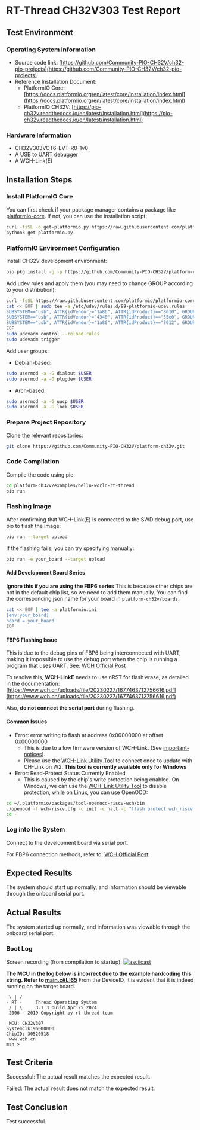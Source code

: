 # RT-Thread CH32V303 Test Report

## Test Environment

### Operating System Information

- Source code link: [https://github.com/Community-PIO-CH32V/ch32-pio-projects](https://github.com/Community-PIO-CH32V/ch32-pio-projects)
- Reference Installation Document:
    - PlatformIO Core: [https://docs.platformio.org/en/latest/core/installation/index.html](https://docs.platformio.org/en/latest/core/installation/index.html)
    - PlatformIO CH32V: [https://pio-ch32v.readthedocs.io/en/latest/installation.html](https://pio-ch32v.readthedocs.io/en/latest/installation.html)

### Hardware Information

- CH32V303VCT6-EVT-R0-1v0
- A USB to UART debugger
- A WCH-Link(E)

## Installation Steps

### Install PlatformIO Core

You can first check if your package manager contains a package like [platformio-core](https://archlinux.org/packages/?name=platformio-core). If not, you can use the installation script:

```bash
curl -fsSL -o get-platformio.py https://raw.githubusercontent.com/platformio/platformio-core-installer/master/get-platformio.py
python3 get-platformio.py
```

### PlatformIO Environment Configuration

Install CH32V development environment:
```bash
pio pkg install -g -p https://github.com/Community-PIO-CH32V/platform-ch32v.git
```

Add udev rules and apply them (you may need to change GROUP according to your distribution):
```bash
curl -fsSL https://raw.githubusercontent.com/platformio/platformio-core/develop/platformio/assets/system/99-platformio-udev.rules | sudo tee /etc/udev/rules.d/99-platformio-udev.rules
cat << EOF | sudo tee -a /etc/udev/rules.d/99-platformio-udev.rules
SUBSYSTEM=="usb", ATTR{idVendor}="1a86", ATTR{idProduct}=="8010", GROUP="plugdev"
SUBSYSTEM=="usb", ATTR{idVendor}="4348", ATTR{idProduct}=="55e0", GROUP="plugdev"
SUBSYSTEM=="usb", ATTR{idVendor}="1a86", ATTR{idProduct}=="8012", GROUP="plugdev"
EOF
sudo udevadm control --reload-rules
sudo udevadm trigger
```

Add user groups:
- Debian-based:
```bash
sudo usermod -a -G dialout $USER
sudo usermod -a -G plugdev $USER
```
- Arch-based:
```bash
sudo usermod -a -G uucp $USER
sudo usermod -a -G lock $USER
```

### Prepare Project Repository

Clone the relevant repositories:
```bash
git clone https://github.com/Community-PIO-CH32V/platform-ch32v.git
```

### Code Compilation

Compile the code using pio:
```bash
cd platform-ch32v/examples/hello-world-rt-thread
pio run
```

### Flashing Image

After confirming that WCH-Link(E) is connected to the SWD debug port, use pio to flash the image:
```bash
pio run --target upload
```

If the flashing fails, you can try specifying manually:
```bash
pio run -e your_board --target upload
```

#### Add Development Board Series

**Ignore this if you are using the FBP6 series**
This is because other chips are not in the default chip list, so we need to add them manually.
You can find the corresponding json name for your board in `platform-ch32v/boards`.
```bash
cat << EOF | tee -a platformio.ini
[env:your_board]
board = your_board
EOF
```

#### FBP6 Flashing Issue

This is due to the debug pins of FBP6 being interconnected with UART, making it impossible to use the debug port when the chip is running a program that uses UART. See: [WCH Official Post](https://www.wch.cn/bbs/thread-100647-1.html)

To resolve this, **WCH-LinkE** needs to use nRST for flash erase, as detailed in the documentation: [https://www.wch.cn/uploads/file/20230227/1677463712756616.pdf](https://www.wch.cn/uploads/file/20230227/1677463712756616.pdf)

Also, **do not connect the serial port** during flashing.

#### Common Issues

- Error: error writing to flash at address 0x00000000 at offset 0x00000000
    - This is due to a low firmware version of WCH-Link. (See [important-notices](https://github.com/Community-PIO-CH32V/platform-ch32v?tab=readme-ov-file#important-notices)).
    - Please use the [WCH-Link Utility Tool](https://www.wch.cn/downloads/WCH-LinkUtility_ZIP.html) to connect once to update with CH-Link on W2. **This tool is currently available only for Windows**
- Error: Read-Protect Status Currently Enabled
    - This is caused by the chip's write protection being enabled. On Windows, we can use the [WCH-Link Utility Tool](https://www.wch.cn/downloads/WCH-LinkUtility_ZIP.html) to disable protection, while on Linux, you can use OpenOCD:
```bash
cd ~/.platformio/packages/tool-openocd-riscv-wch/bin
./openocd -f wch-riscv.cfg -c init -c halt -c "flash protect wch_riscv 0 last  off " -c exit
cd -
```

### Log into the System

Connect to the development board via serial port.

For FBP6 connection methods, refer to: [WCH Official Post](https://www.wch.cn/bbs/thread-100647-1.html)

## Expected Results

The system should start up normally, and information should be viewable through the onboard serial port.

## Actual Results

The system started up normally, and information was viewable through the onboard serial port.

### Boot Log

Screen recording (from compilation to startup):
[![asciicast](https://asciinema.org/a/MZ09TawzAtPNQFFBq8nfh7nA6.svg)](https://asciinema.org/a/MZ09TawzAtPNQFFBq8nfh7nA6)

**The MCU in the log below is incorrect due to the example hardcoding this string. Refer to [main.c#L:65](https://github.com/Community-PIO-CH32V/platform-ch32v/blob/d9663011522ffa485b465a2dcdcebafa3970bcd1/examples/hello-world-rt-thread/src/main.c#L65)**
From the DeviceID, it is evident that it is indeed running on the target board.
```log
 \ | /
- RT -     Thread Operating System
 / | \     3.1.3 build Apr 25 2024
 2006 - 2019 Copyright by rt-thread team

 MCU: CH32V307
SystemClk:96000000
ChipID: 30520518
 www.wch.cn
msh >

```

## Test Criteria

Successful: The actual result matches the expected result.

Failed: The actual result does not match the expected result.

## Test Conclusion

Test successful.
